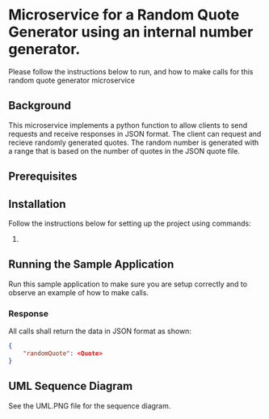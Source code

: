 # Microservice for a Random Quote Generator using an internal number generator. 
Please follow the instructions below to run, and how to make calls for this random quote generator microservice

## Background
This microservice implements a python function to allow clients to send requests and receive responses in JSON format. The client can request and recieve randomly generated quotes. The random number is generated with a range that is based on the number of quotes in the JSON quote file.

## Prerequisites


## Installation

Follow the instructions below for setting up the project using commands:

1.

## Running the Sample Application
Run this sample application to make sure you are setup correctly and to observe an example of how to make calls. 

### Response
All calls shall return the data in JSON format as shown:

```json
{
    "randomQuote": <Quote>
}
```
## UML Sequence Diagram
See the UML.PNG file for the sequence diagram.
